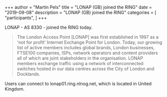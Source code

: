 +++
author = "Martin Pels"
title = "LONAP (GB) joined the RING"
date = "2019-09-08"
description = "LONAP (GB) joined the RING"
categories = [
    "participants",
]
+++

LONAP - AS 8330 - joined the RING today.

> The London Access Point [LONAP] was first established in 1997 as a 'not for profit' Internet Exchange Point for London. Today, our growing list of active members includes global brands, London businesses, FTSE100 companies, ISPs, network operators and content providers all of which are joint stakeholders in the organisation. LONAP members exchange traffic using a network of interconnected switches hosted in our data centres across the City of London and Docklands.

Users can connect to lonap01.ring.nlnog.net, which is located in United Kingdom.

